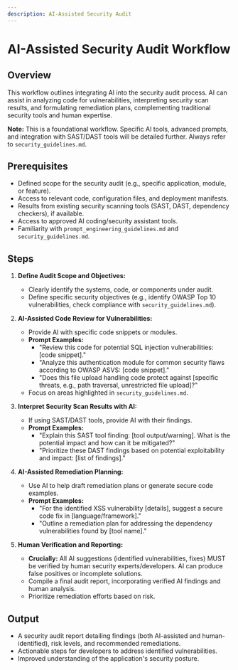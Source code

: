 ```yaml
---
description: AI-Assisted Security Audit
---
```


# AI-Assisted Security Audit Workflow

## Overview
This workflow outlines integrating AI into the security audit process. AI can assist in analyzing code for vulnerabilities, interpreting security scan results, and formulating remediation plans, complementing traditional security tools and human expertise.

**Note:** This is a foundational workflow. Specific AI tools, advanced prompts, and integration with SAST/DAST tools will be detailed further. Always refer to `security_guidelines.md`.

## Prerequisites
- Defined scope for the security audit (e.g., specific application, module, or feature).
- Access to relevant code, configuration files, and deployment manifests.
- Results from existing security scanning tools (SAST, DAST, dependency checkers), if available.
- Access to approved AI coding/security assistant tools.
- Familiarity with `prompt_engineering_guidelines.md` and `security_guidelines.md`.

## Steps

1.  **Define Audit Scope and Objectives:**
    *   Clearly identify the systems, code, or components under audit.
    *   Define specific security objectives (e.g., identify OWASP Top 10 vulnerabilities, check compliance with `security_guidelines.md`).

2.  **AI-Assisted Code Review for Vulnerabilities:**
    *   Provide AI with specific code snippets or modules.
    *   **Prompt Examples:**
        *   "Review this code for potential SQL injection vulnerabilities: [code snippet]."
        *   "Analyze this authentication module for common security flaws according to OWASP ASVS: [code snippet]."
        *   "Does this file upload handling code protect against [specific threats, e.g., path traversal, unrestricted file upload]?"
    *   Focus on areas highlighted in `security_guidelines.md`.

3.  **Interpret Security Scan Results with AI:**
    *   If using SAST/DAST tools, provide AI with their findings.
    *   **Prompt Examples:**
        *   "Explain this SAST tool finding: [tool output/warning]. What is the potential impact and how can it be mitigated?"
        *   "Prioritize these DAST findings based on potential exploitability and impact: [list of findings]."

4.  **AI-Assisted Remediation Planning:**
    *   Use AI to help draft remediation plans or generate secure code examples.
    *   **Prompt Examples:**
        *   "For the identified XSS vulnerability [details], suggest a secure code fix in [language/framework]."
        *   "Outline a remediation plan for addressing the dependency vulnerabilities found by [tool name]."

5.  **Human Verification and Reporting:**
    *   **Crucially:** All AI suggestions (identified vulnerabilities, fixes) MUST be verified by human security experts/developers. AI can produce false positives or incomplete solutions.
    *   Compile a final audit report, incorporating verified AI findings and human analysis.
    *   Prioritize remediation efforts based on risk.

## Output
- A security audit report detailing findings (both AI-assisted and human-identified), risk levels, and recommended remediations.
- Actionable steps for developers to address identified vulnerabilities.
- Improved understanding of the application's security posture.

